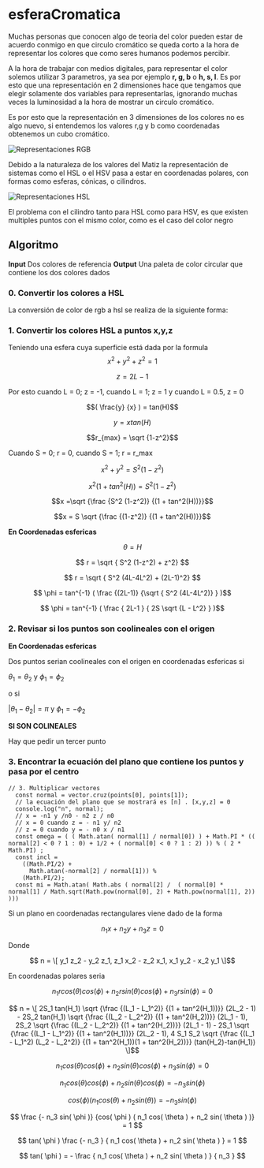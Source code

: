 # esferaCromatica

Muchas personas que conocen algo de teoria del color pueden estar de acuerdo conmigo en que circulo cromático se queda corto a la hora de representar los colores que como seres humanos podemos percibir. 

A la hora de trabajar con medios digitales, para representar el color solemos utilizar 3 parametros, ya sea por ejemplo **r, g, b** o **h, s, l**. Es por esto que una representación en 2 dimensiones hace que tengamos que elegir solamente dos variables para representarlas, ignorando muchas veces la luminosidad a la hora de mostrar un circulo cromático. 

Es por esto que la representación en 3 dimensiones de los colores no es algo nuevo, si entendemos los valores r,g y b como coordenadas obtenemos un cubo cromático.

![Representaciones RGB](https://upload.wikimedia.org/wikipedia/commons/d/d6/RGB_color_cube.svg)

Debido a la naturaleza de los valores del Matiz la representación de sistemas como el HSL o el HSV pasa a estar en coordenadas polares, con formas como esferas, cónicas, o cilindros.

![Representaciones HSL](https://upload.wikimedia.org/wikipedia/commons/1/13/Color_solid_comparison_hsl_hsv_rgb_cone_sphere_cube_cylinder.png)

El problema con el cilindro tanto para HSL como para HSV, es que existen multiples puntos con el mismo color, como es el caso del color negro

## Algoritmo

**Input** Dos colores de referencia
**Output** Una paleta de color circular que contiene los dos colores dados

### 0. Convertir los colores a HSL 

La conversión de color de rgb a hsl se realiza de la siguiente forma:

### 1. Convertir los colores HSL a puntos x,y,z

Teniendo una esfera cuya superficie está dada por la formula 
$$x^2+y^2+z^2=1$$

$$z = 2L - 1$$ 

Por esto cuando L = 0; z = -1, cuando L = 1; z = 1 y cuando L = 0.5, z = 0

$$( \frac{y} {x} ) = tan(H)$$

$$y = x tan(H)$$

$$r_{max} = \sqrt {1-z^2}$$

Cuando S = 0; r = 0, cuando S = 1; r = r_max

$$x^2 + y^2 = S^2 (1-z^2)$$

$$x^2 (1 + tan^2(H)) =  S^2 (1-z^2) $$

$$x =\sqrt {\frac {S^2 (1-z^2)} {(1 + tan^2(H))}}$$

$$x = S \sqrt {\frac {(1-z^2)} {(1 + tan^2(H))}}$$

**En Coordenadas esfericas**

$$ \theta = H $$

$$ r = \sqrt {  S^2 (1-z^2) + z^2} $$

$$ r = \sqrt {  S^2 (4L-4L^2) + (2L-1)^2} $$

$$ \phi = tan^{-1} ( \frac {(2L-1)} {\sqrt { S^2 (4L-4L^2)} } )$$

$$ \phi = tan^{-1} ( \frac { 2L-1 } { 2S \sqrt {L - L^2} } )$$

### 2. Revisar si los puntos son coolineales con el origen

**En Coordenadas esfericas**

Dos puntos serian coolineales con el origen en coordenadas esfericas si 

$\theta_1 = \theta_2$ y $\phi_1 = \phi_2$ 

o si

$|\theta_1 - \theta_2| = \pi$ y $\phi_1 = -\phi_2$ 

**SI SON COLINEALES** 

Hay que pedir un tercer punto 

### 3. Encontrar la ecuación del plano que contiene los puntos y pasa por el centro


```
// 3. Multiplicar vectores
  const normal = vector.cruz(points[0], points[1]);
  // la ecuación del plano que se mostrará es [n] . [x,y,z] = 0
  console.log("n", normal);
  // x = -n1 y /n0 - n2 z / n0
  // x = 0 cuando z = - n1 y/ n2
  // z = 0 cuando y = - n0 x / n1
  const omega = ( ( Math.atan( normal[1] / normal[0]) ) + Math.PI * (( normal[2] < 0 ? 1 : 0) + 1/2 + ( normal[0] < 0 ? 1 : 2) )) % ( 2 * Math.PI) ;
  const incl =
    ((Math.PI/2) +
      Math.atan(-normal[2] / normal[1])) %
    (Math.PI/2);
  const mi = Math.atan( Math.abs ( normal[2] /  ( normal[0] * normal[1] / Math.sqrt(Math.pow(normal[0], 2) + Math.pow(normal[1], 2)) )))
```

Si  un plano en coordenadas rectangulares viene dado de la forma 

$$ n_1 x + n_2 y + n_3 z = 0 $$ 

Donde 

$$ n = \[ y_1 z_2 - y_2 z_1,  z_1 x_2 - z_2 x_1,  x_1 y_2 - x_2 y_1 \]$$

En coordenadas polares seria

$$ n_1 r cos( \theta ) cos( \phi ) + n_2 r sin( \theta ) cos( \phi ) + n_3 r sin( \phi ) = 0 $$

$$ n = \[ 
2S_1 tan(H_1) \sqrt {\frac {(L_1 - L_1^2)} {(1 + tan^2(H_1))}} (2L_2 - 1) - 2S_2 tan(H_1) \sqrt {\frac {(L_2 - L_2^2)} {(1 + tan^2(H_2))}} (2L_1 - 1),  
2S_2 \sqrt {\frac {(L_2 - L_2^2)} {(1 + tan^2(H_2))}}  (2L_1 - 1) - 2S_1 \sqrt {\frac {(L_1 - L_1^2)} {(1 + tan^2(H_1))}}  (2L_2 - 1), 
4 S_1 S_2 \sqrt {\frac {(L_1 - L_1^2) (L_2 - L_2^2)} {(1 + tan^2(H_1))(1 + tan^2(H_2))}} (tan(H_2)-tan(H_1)) \]$$

$$ n_1 cos( \theta ) cos( \phi ) + n_2 sin( \theta ) cos( \phi ) + n_3 sin( \phi ) = 0 $$

$$ n_1 cos( \theta ) cos( \phi ) + n_2 sin( \theta ) cos( \phi ) = - n_3 sin( \phi )  $$

$$ cos( \phi ) ( n_1 cos( \theta ) + n_2 sin( \theta ) ) = - n_3 sin( \phi )  $$

$$ \frac {- n_3 sin( \phi )} {cos( \phi ) ( n_1 cos( \theta ) + n_2 sin( \theta ) )} = 1 $$

$$ tan( \phi ) \frac {- n_3 } { n_1 cos( \theta ) + n_2 sin( \theta ) } = 1 $$

$$ tan( \phi ) =  - \frac { n_1 cos( \theta ) + n_2 sin( \theta ) } { n_3 }  $$
